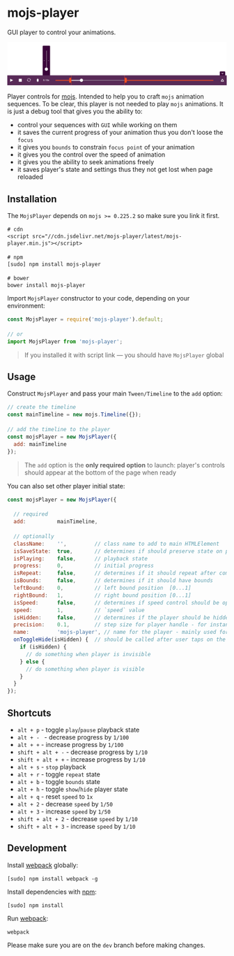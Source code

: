 # mojs-player

GUI player to control your animations.

![mojs-player](logo.png "mojs-player")

Player controls for [mojs](mojs.io). Intended to help you to craft `mojs` animation sequences. To be clear, this player is not needed to play `mojs` animations. It is just a debug tool that gives you the ability to:
- control your sequences with `GUI` while working on them
- it saves the current progress of your animation thus you don't loose the `focus`
- it gives you `bounds` to constrain `focus point` of your animation
- it gives you the control over the speed of animation
- it gives you the ability to seek animations freely
- it saves player's state and settings thus they not get lost when page reloaded

## Installation

The `MojsPlayer` depends on `mojs >= 0.225.2` so make sure you link it first.

```console
# cdn
<script src="//cdn.jsdelivr.net/mojs-player/latest/mojs-player.min.js"></script>

# npm
[sudo] npm install mojs-player

# bower
bower install mojs-player
```

Import `MojsPlayer` constructor to your code, depending on your environment:

```javascript
const MojsPlayer = require('mojs-player').default;

// or
import MojsPlayer from 'mojs-player';
```

> If you installed it with script link — you should have `MojsPlayer` global

## Usage

Construct `MojsPlayer` and pass your main `Tween/Timeline` to the `add` option:

```javascript
// create the timeline
const mainTimeline = new mojs.Timeline({});

// add the timeline to the player
const mojsPlayer = new MojsPlayer({
  add: mainTimeline
});
```

> The `add` option is the **only required option** to launch: player's controls should appear at the bottom of the page when ready

You can also set other player initial state:

```javascript
const mojsPlayer = new MojsPlayer({

  // required
  add:          mainTimeline,

  // optionally
  className:    '',         // class name to add to main HTMLElement
  isSaveState:  true,       // determines if should preserve state on page reload
  isPlaying:    false,      // playback state
  progress:     0,          // initial progress
  isRepeat:     false,      // determines if it should repeat after completion
  isBounds:     false,      // determines if it should have bounds
  leftBound:    0,          // left bound position  [0...1]
  rightBound:   1,          // right bound position [0...1]
  isSpeed:      false,      // determines if speed control should be open
  speed:        1,          // `speed` value
  isHidden:     false,      // determines if the player should be hidden
  precision:    0.1,        // step size for player handle - for instance, after page reload - player should restore timeline progress - the whole timeline will be updated incrementally with the `precision` step size until the progress will be met.
  name:         'mojs-player', // name for the player - mainly used for localstorage identifier, use to distinguish between multiple local players
  onToggleHide(isHidden) {  // should be called after user taps on the hide-button (isHidden is a boolean, indicating the visibility state of the player)
    if (isHidden) {
      // do something when player is invisible
    } else {
      // do something when player is visible
    }
  }
});
```

## Shortcuts

- `alt + p`  - toggle `play`/`pause` playback state
- `alt + - `  - decrease progress by `1/100`
- `alt + +` - increase progress by `1/100`
- `shift + alt + -` - decrease progress by `1/10`
- `shift + alt + +` - increase progress by `1/10`
- `alt + s` - `stop` playback
- `alt + r` - toggle `repeat` state
- `alt + b` - toggle `bounds` state
- `alt + h` - toggle `show`/`hide` player state
- `alt + q` - reset `speed` to `1x`
- `alt + 2` - decrease `speed` by `1/50`
- `alt + 3` - increase `speed` by `1/50`
- `shift + alt + 2` - decrease `speed` by `1/10`
- `shift + alt + 3` - increase `speed` by `1/10`


## Development

Install [webpack](https://webpack.github.io/) globally:

```console
[sudo] npm install webpack -g
```

Install dependencies with [npm](https://www.npmjs.com/):

```console
[sudo] npm install
```

Run [webpack](https://webpack.github.io/):

```console
webpack
```

Please make sure you are on the `dev` branch before making changes.
